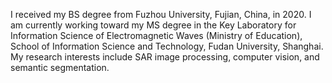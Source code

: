 I received my BS degree from Fuzhou University, Fujian, China, in 2020. I am currently working toward my MS degree in the Key Laboratory for Information Science of Electromagnetic Waves (Ministry of Education), School of Information Science and Technology, Fudan University, Shanghai. My research interests include SAR image processing, computer vision, and semantic segmentation.